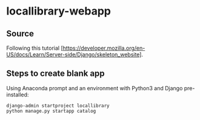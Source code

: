 # locallibrary-webapp

## Source
Following this tutorial [https://developer.mozilla.org/en-US/docs/Learn/Server-side/Django/skeleton_website].

## Steps to create blank app
Using Anaconda prompt and an environment with Python3 and Django pre-installed:
```
django-admin startproject locallibrary
python manage.py startapp catalog
```